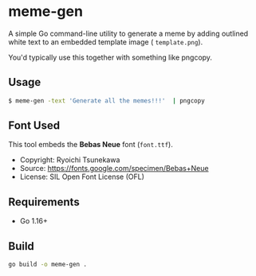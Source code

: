 # meme-gen

A simple Go command-line utility to generate a meme by adding outlined white text to an embedded template image (
`template.png`).

You'd typically use this together with something like pngcopy. 

## Usage

```bash
$ meme-gen -text 'Generate all the memes!!!'  | pngcopy
```

## Font Used

This tool embeds the **Bebas Neue** font (`font.ttf`).

- Copyright: Ryoichi Tsunekawa
- Source: <https://fonts.google.com/specimen/Bebas+Neue>
- License: SIL Open Font License (OFL)

## Requirements

- Go 1.16+

## Build

```bash
go build -o meme-gen .
```